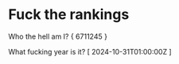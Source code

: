 # Fuck the rankings

Who the hell am I?
{ 6711245 }

What fucking year is it?
[ 2024-10-31T01:00:00Z ]
